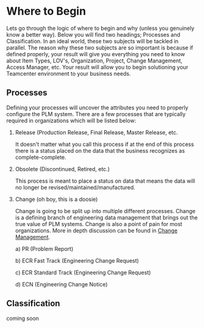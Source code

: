 # Where to Begin
Lets go through the logic of where to begin and why (unless you genuinely know a better way). Below you will find two headings; Processes and Classification. In an ideal world, these two subjects will be tackled in parallel. The reason why these two subjects are so important is because if defined properly, your result will give you everything you need to know about Item Types, LOV's, Organization, Project, Change Management, Access Manager, etc. Your result will allow you to begin solutioning your Teamcenter environment to your business needs. 

## Processes
Defining your processes will uncover the attributes you need to properly configure the PLM system. There are a few processes that are typically required in organizations which will be listed below: 

1) Release (Production Release, Final Release, Master Release, etc.

    It doesn't matter what you call this process if at the end of this process there is a status placed on the data that the business recognizes as complete-complete.

2) Obsolete (Discontinued, Retired, etc.)

    This process is meant to place a status on data that means the data will no longer be revised/maintained/manufactured.

3) Change (oh boy, this is a doosie)

    Change is going to be split up into multiple different processes. Change is a defining branch of engineering data management that brings out the true value of PLM systems. Change is also a point of pain for most organizations. More in depth discussion can be found in [Change Management](./Change%20Management/README.md). 

      a) PR (Problem Report)

      b) ECR Fast Track (Engineering Change Request)

      c) ECR Standard Track (Engineering Change Request)

      d) ECN (Engineering Change Notice)

## Classification 
coming soon
